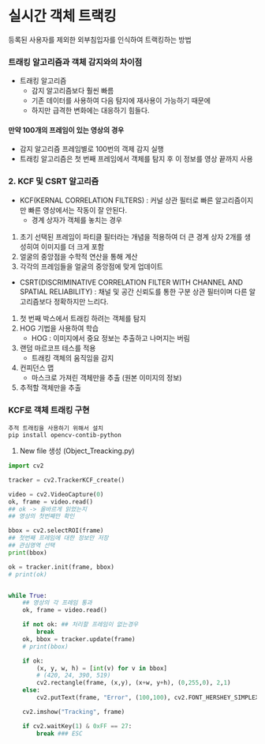 # 실시간 객체 트랙킹

등록된 사용자를 제외한 외부침입자를 인식하여 트랙킹하는 방법

### 트래킹 알고리즘과 객체 감지와의 차이점

- 트래킹 알고리즘
  - 감지 알고리즘보다 훨씬 빠름
  - 기존 데이터를 사용하여 다음 탐지에 재사용이 가능하기 때문에
  - 하지만 급격한 변화에는 대응하기 힘들다.

#### 만약 100개의 프레임이 있는 영상의 경우

- 감지 알고리즘 프레임별로 100번의 객제 감지 실행
- 트래킹 알고리즘은 첫 번째 프레임에서 객체를 탐지 후 이 정보를 영상 끝까지 사용

### 2. KCF 및 CSRT 알고리즘

- KCF(KERNAL CORRELATION FILTERS) : 커널 상관 필터로 빠른 알고리즘이지만 빠른 영상에서는 작동이 잘 안된다.
  - 경계 상자가 객체를 놓치는 경우

1. 초기 선택된 프레임이 파티클 필터라는 개념을 적용하여 더 큰 경계 상자 2개를 생성히여 이미지를 더 크게 포함
2. 얼굴의 중앙점을 수학적 연산을 통해 계산
3. 각각의 프레임들을 얼굴의 중앙점에 맞게 업데이트

- CSRT(DISCRIMINATIVE CORRELATION FILTER WITH CHANNEL AND SPATIAL RELIABILITY) : 채널 및 공간 신뢰도를 통한 구분 상관 필터이며 다른 알고리즘보다 정확하지만 느리다.

1. 첫 번째 박스에서 트래킹 하려는 객체를 탐지
2. HOG 기법을 사용하여 학습
   - HOG : 이미지에서 중요 정보는 추출하고 나머지는 버림
3. 랜덤 마르코프 테스를 적용
   - 트래킹 객체의 움직임을 감지
4. 컨피던스 맵
   - 마스크로 가져린 객체만을 추출 (원본 이미지의 정보)
5. 추적할 객체만을 추출

### KCF로 객체 트래킹 구현

```
추적 트래킹을 사용하기 위해서 설치
pip install opencv-contib-python
```

1. New file 생성 (Object_Treacking.py)

```python
import cv2

tracker = cv2.TrackerKCF_create()

video = cv2.VideoCapture(0)
ok, frame = video.read()
## ok -> 올바르게 읽었는지
## 영상의 첫번째만 확인

bbox = cv2.selectROI(frame)
## 첫번째 프레임에 대한 정보만 저장
## 관심영역 선택
print(bbox)

ok = tracker.init(frame, bbox)
# print(ok)


while True:
    ## 영상의 각 프레임 통과
    ok, frame = video.read()

    if not ok: ## 처리할 프레임이 없는경우
        break
    ok, bbox = tracker.update(frame)
    # print(bbox)

    if ok:
        (x, y, w, h) = [int(v) for v in bbox]
        # (420, 24, 390, 519)
        cv2.rectangle(frame, (x,y), (x+w, y+h), (0,255,0), 2,1)
    else:
        cv2.putText(frame, "Error", (100,100), cv2.FONT_HERSHEY_SIMPLEX, 1,(0,0,255),2)

    cv2.imshow("Tracking", frame)

    if cv2.waitKey(1) & 0xFF == 27:
        break ### ESC
```
